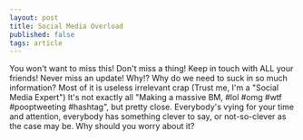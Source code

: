 ```yaml
---
layout: post
title: Social Media Overload
published: false
tags: article
---
```


You won't want to miss this! Don't miss a thing! Keep in touch with ALL your friends! Never miss an update!
Why!? Why do we need to suck in so much information? Most of it is useless irrelevant crap (Trust me, I'm a "Social Media Expert")
It's not exactly all "Making a massive BM, #lol #omg #wtf #pooptweeting #hashtag", but pretty close.
Everybody's vying for your time and attention, everybody has something clever to say, or not-so-clever as the case may be.
Why should you worry about it?
